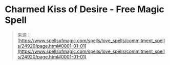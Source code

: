 <!--yml
category: 未分类
date: 2024-06-12 19:11:21
-->

# Charmed Kiss of Desire - Free Magic Spell

> 来源：[https://www.spellsofmagic.com/spells/love_spells/commitment_spells/24920/page.html#0001-01-01](https://www.spellsofmagic.com/spells/love_spells/commitment_spells/24920/page.html#0001-01-01)